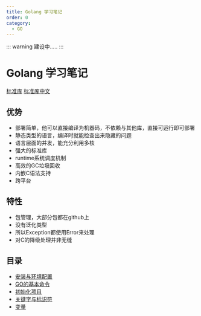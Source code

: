 ```yaml
---
title: Golang 学习笔记
order: 0
category:
  - GO
---
```


::: warning 建设中.....
:::

# Golang 学习笔记

[标准库](https://pdos.csail.mit.edu/6.824/index.html)
[标准库中文](https://studygolang.com/pkgdoc)

## 优势

- 部署简单，他可以直接编译为机器码，不依赖与其他库，直接可运行即可部署
- 静态类型的语言，编译时就能检查出来隐藏的问题
- 语言层面的并发，能充分利用多核
- 强大的标准库
- runtime系统调度机制
- 高效的GC垃圾回收
- 内嵌C语法支持
- 跨平台

## 特性

- 包管理，大部分包都在github上
- 没有泛化类型
- 所以Exception都使用Error来处理
- 对C的降级处理并非无缝

## 目录

- [安装与环境配置](./env.md)  
- [GO的基本命令](./command.md)  
- [初始化项目](./init-project.md)  
- [关键字与标识符](./keyword-identifier.md)  
- [变量](./var.md)